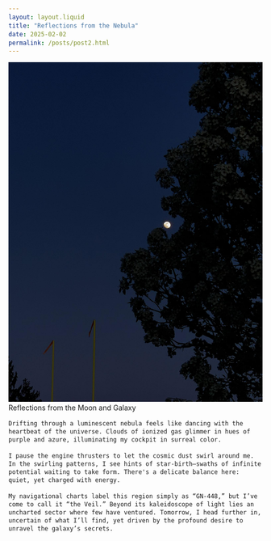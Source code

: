 ```yaml
---
layout: layout.liquid
title: "Reflections from the Nebula"
date: 2025-02-02
permalink: /posts/post2.html
---
```


<div class="post-container">
  <img src="/images/post2.jpeg" alt="Moon Reflection" />
  <div>
    Reflections from the Moon and Galaxy

    Drifting through a luminescent nebula feels like dancing with the heartbeat of the universe. Clouds of ionized gas glimmer in hues of purple and azure, illuminating my cockpit in surreal color.

    I pause the engine thrusters to let the cosmic dust swirl around me. In the swirling patterns, I see hints of star-birth—swaths of infinite potential waiting to take form. There's a delicate balance here: quiet, yet charged with energy.

    My navigational charts label this region simply as “GN-448,” but I’ve come to call it “the Veil.” Beyond its kaleidoscope of light lies an uncharted sector where few have ventured. Tomorrow, I head further in, uncertain of what I’ll find, yet driven by the profound desire to unravel the galaxy’s secrets.
  </div>
</div>
    <!-- AI model: ChatGPT; Prompt: "Generate a reflective, longer blog entry by a lone interstellar explorer traversing a nebula" -->